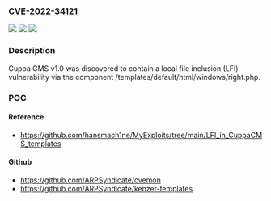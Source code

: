 ### [CVE-2022-34121](https://cve.mitre.org/cgi-bin/cvename.cgi?name=CVE-2022-34121)
![](https://img.shields.io/static/v1?label=Product&message=n%2Fa&color=blue)
![](https://img.shields.io/static/v1?label=Version&message=n%2Fa&color=blue)
![](https://img.shields.io/static/v1?label=Vulnerability&message=n%2Fa&color=brighgreen)

### Description

Cuppa CMS v1.0 was discovered to contain a local file inclusion (LFI) vulnerability via the component /templates/default/html/windows/right.php.

### POC

#### Reference
- https://github.com/hansmach1ne/MyExploits/tree/main/LFI_in_CuppaCMS_templates

#### Github
- https://github.com/ARPSyndicate/cvemon
- https://github.com/ARPSyndicate/kenzer-templates

